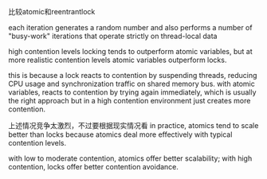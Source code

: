 比较atomic和reentrantlock

each iteration generates a random number and also performs a number of "busy-work" iterations that operate strictly
on thread-local data

high contention levels locking tends to outperform atomic variables, 
but at more realistic contention levels atomic variables outperform locks.

this is because a lock reacts to contention by suspending threads, reducing CPU usage and synchronization traffic on
shared memory bus.
with atomic variables, reacts to contention by trying again immediately, which is usually the right approach but in 
a high contention environment just creates more contention.

上述情况竞争太激烈，不过要根据现实情况看
in practice, atomics tend to scale better than locks because atomics deal more effectively with typical contention levels.

with low to moderate contention, atomics offer better scalability;
with high contention, locks offer better contention avoidance.